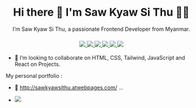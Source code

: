 <h1 align='center'>
  Hi there 👋 I'm Saw Kyaw Si Thu 👨‍💻
</h1>

<p align='center'>
I’m Saw Kyaw Si Thu, a passionate Frontend Developer from Myanmar.
</p>



<h3 align='center'>

  <a href="">
    <img src=" https://img.shields.io/badge/JavaScript-323330?style=for-the-badge&logo=javascript&logoColor=F7DF1E" />        
  </a>
  <a href="">
    <img src="https://img.shields.io/badge/React-20232A?style=for-the-badge&logo=react&logoColor=61DAFB" />
  </a>
  <a href="">
    <img src=" https://img.shields.io/badge/JavaScript-323330?style=for-the-badge&logo=javascript&logoColor=F7DF1E" />        
  </a>
  
   <a href="">
    <img src="https://img.shields.io/badge/HTML5-E34F26?style=for-the-badge&logo=html5&logoColor=white" />        
  </a>
  <a href="">
    <img src="https://img.shields.io/badge/CSS3-1572B6?style=for-the-badge&logo=css3&logoColor=white " />        
  </a>
  <a href="">
    <img src="https://img.shields.io/badge/Tailwind_CSS-38B2AC?style=for-the-badge&logo=tailwind-css&logoColor=white" />        
  </a>
  
  
</h3>



- 👯 I’m looking to collaborate on HTML, CSS, Tailwind, JavaScript and React on Projects.



My personal portfolio : 

- 👀 http://sawkyawsithu.atwebpages.com/ ...

- ![](https://komarev.com/ghpvc/?username=sithu11111&color=green)

